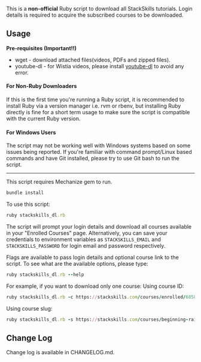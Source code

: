 This is a **non-official** Ruby script to download all StackSkills tutorials. Login details is required to acquire the subscribed courses to be downloaded.

## Usage
**Pre-requisites (Important!!)**
- wget - download attached files(videos, PDFs and zipped files).
- youtube-dl - for Wistia videos, please install [youtube-dl](https://github.com/rg3/youtube-dl) to avoid any error.

#### For Non-Ruby Downloaders
If this is the first time you're running a Ruby script, it is recommended to install Ruby via a version manager i.e. rvm or rbenv, but installing Ruby directly is fine for a short term usage to make sure the script is compatible with the current Ruby version.

#### For Windows Users
The script may not be working well with Windows systems based on some issues being reported. If you're familiar with command prompt/Linux based commands and have Git installed, please try to use Git bash to run the script.

------

This script requires Mechanize gem to run.
```ruby
bundle install
```

To use this script:
```ruby
ruby stackskills_dl.rb
```
The script will prompt your login details and download all courses available in your "Enrolled Courses" page. Alternatively, you can save your credentials to environment variables as `STACKSKILLS_EMAIL` and `STACKSKILLS_PASSWORD` for login email and password respectively.

Flags are available to pass login details and optional course link to the script.
To see what are the available options, please type:
```ruby
ruby stackskills_dl.rb --help
```

For example, if you want to download only one course:
Using course ID:
```ruby
ruby stackskills_dl.rb -c https://stackskills.com/courses/enrolled/68582
```

Using course slug:
```ruby
ruby stackskills_dl.rb -s https://stackskills.com/courses/beginning-rails-programming
```

## Change Log
Change log is available in CHANGELOG.md.
